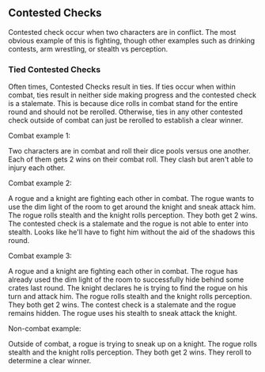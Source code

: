 ## Contested Checks

Contested check occur when two characters are in conflict. The most obvious example of this is fighting, though other examples such as drinking contests, arm wrestling, or stealth vs perception.

### Tied Contested Checks

Often times, Contested Checks result in ties. If ties occur when within combat, ties result in neither side making progress and the contested check is a stalemate. This is because dice rolls in combat stand for the entire round and should not be rerolled. Otherwise, ties in any other contested check outside of combat can just be rerolled to establish a clear winner.

Combat example 1:

Two characters are in combat and roll their dice pools versus one another. Each of them gets 2 wins on their combat roll. They clash but aren't able to injury each other.

Combat example 2:

A rogue and a knight are fighting each other in combat. The rogue wants to use the dim light of the room to get around the knight and sneak attack him. The rogue rolls stealth and the knight rolls perception. They both get 2 wins. The contested check is a stalemate and the rogue is not able to enter into stealth. Looks like he'll have to fight him without the aid of the shadows this round.

Combat example 3:

A rogue and a knight are fighting each other in combat. The rogue has already used the dim light of the room to successfully hide behind some crates last round. The knight declares he is trying to find the rogue on his turn and attack him. The rogue rolls stealth and the knight rolls perception. They both get 2 wins. The contest check is a stalemate and the rogue remains hidden. The rogue uses his stealth to sneak attack the knight.

Non-combat example:

Outside of combat, a rogue is trying to sneak up on a knight. The rogue rolls stealth and the knight rolls perception. They both get 2 wins. They reroll to determine a clear winner.
